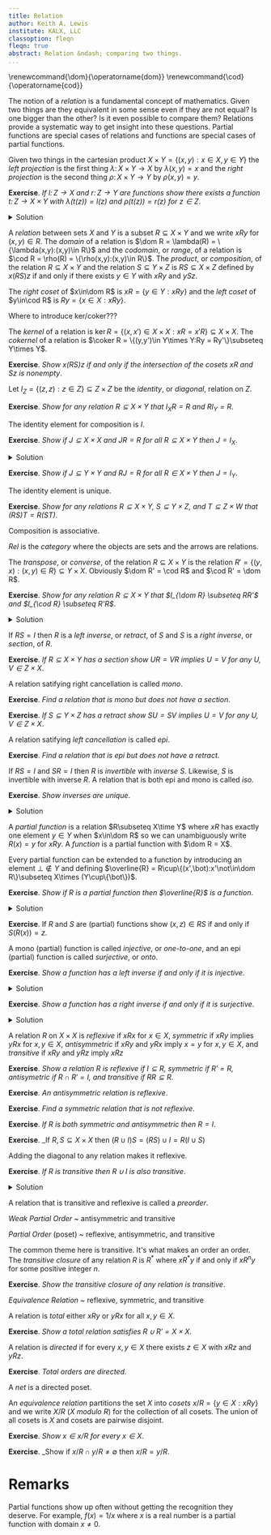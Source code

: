 ```yaml
---
title: Relation
author: Keith A. Lewis
institute: KALX, LLC
classoption: fleqn
fleqn: true
abstract: Relation &ndash; comparing two things.
...
```


\renewcommand{\dom}{\operatorname{dom}}
\renewcommand{\cod}{\operatorname{cod}}

The notion of a _relation_ is a fundamental concept of mathematics. Given
two things are they equivalent in some sense even if they are not
equal?  Is one bigger than the other? Is it even possible to compare
them? Relations provide a systematic way to get insight into these questions.
Partial functions are special cases of relations and functions are
special cases of partial functions.

Given two things in the cartesian product $X\times Y = \{(x,y):x\in X, y\in Y\}$
the _left projection_ is the first thing $\lambda\colon X\times Y\to X$ by $\lambda(x,y) = x$
and the _right projection_ is the second thing $\rho\colon X\times Y\to Y$ by $\rho(x,y) = y$.

__Exercise__. _If $l\colon Z\to X$ and $r\colon Z\to Y$ are functions
show there exists a function $t\colon Z\to X\times Y$ with
$\lambda(t(z)) = l(z)$ and $\rho(t(z)) = r(z)$ for $z\in Z$_.
<details>
<summary>Solution</summary>

> Define $t(z) = (l(z),r(z))\in X\times Y$ for $z\in Z$.
Any set for which such $t$ exists is in one-to-one correspondence with the cartesian product of $X$ and $Y$.

</details>

A _relation_ between sets $X$ and $Y$ is a subset $R\subseteq X\times Y$ and
we write $xRy$ for $(x,y)\in R$.
The _domain_ of a relation is $\dom R = \lambda(R) = \{\lambda(x,y):(x,y)\in R\}$
and the _codomain_, or _range_, of a relation is $\cod R = \rho(R) = \{\rho(x,y):(x,y)\in R\}$.
The _product_, or _composition_, of the relation $R\subseteq X\times Y$
and the relation $S\subseteq Y\times Z$ is $RS\subseteq X\times Z$ defined
by $x(RS)z$ if and only if there exists $y\in Y$ with $xRy$ and $ySz$.

The _right coset_ of $x\in\dom R$ is $xR = \{y\in Y: xRy\}$
and the _left coset_ of $y\in\cod R$ is $Ry = \{x\in X: xRy\}$.

Where to introduce ker/coker???

The _kernel_ of a relation is $\ker R = \{(x,x')\in X\times X:xR = x'R\}\subseteq X\times X$.
The _cokernel_ of a relation is $\coker R = \{(y,y')\in Y\times Y:Ry = Ry'\}\subseteq Y\times Y$.

__Exercise__. _Show $x(RS)z$ if and only if the intersection of the cosets $xR$ and $Sz$ is nonempty_.

Let $I_Z = \{(z,z):z\in Z\}\subseteq Z\times Z$ be the _identity_, or _diagonal_, relation on $Z$.

__Exercise__. _Show for any relation $R\subseteq X\times Y$ that
$I_XR = R$ and $RI_Y = R$_.

The identity element for composition is $I$.

__Exercise__. _Show if $J\subseteq X\times X$ and $JR = R$ for all $R\subseteq X\times Y$
then $J = I_X$_.
<details>
<summary>Solution</summary>

> If $R = I_X$ then $J = JI_X = I_X$.

</details>

__Exercise__. _Show if $J\subseteq Y\times Y$ and $RJ = R$ for all $R\in X\times Y$
then $J = I_Y$_.

The identity element is unique.

__Exercise__. _Show for any relations $R\subseteq X\times Y$, $S\subseteq Y\times Z$,
and $T\subseteq Z\times W$ that $(RS)T = R(ST)$_.

Composition is associative. 

_Rel_ is the _category_ where the objects are sets and the arrows are relations.

The _transpose_, or _converse_, of the relation $R\subseteq X\times Y$
is the relation $R' = \{(y,x):(x,y)\in R\} \subseteq Y\times X$.
Obviously $\dom R' = \cod R$ and $\cod R' = \dom R$.

__Exercise__. _Show for any relation $R\subseteq X\times Y$ that
$I_{\dom R} \subseteq RR'$ and
$I_{\cod R} \subseteq R'R$_.

<details>
<summary>Solution</summary>

> If $x\in\dom R$ then $(x,y)\in R$ for some $y\in Y$ so $(y,x)\in R'$ and $(x,x)\in RR'$.
A similar argument applies to $y\in\cod R$.

</details>

If $RS = I$ then $R$ is a _left inverse_, or _retract_, of $S$
and $S$ is a _right inverse_, or _section_, of $R$.

__Exercise__. _If $R\subseteq X\times Y$ has a section show $UR = VR$ implies $U = V$ for any $U,V\in Z\times X$_.

A relation satifying right cancellation is called _mono_.

__Exercise__. _Find a relation that is mono but does not have a section_.

__Exercise__. _If $S\subseteq Y\times Z$ has a retract show $SU = SV$ implies $U = V$ for any $U,V\in Z\times X$_.

A relation satifying _left cancellation_ is called _epi_.

__Exercise__. _Find a relation that is epi but does not have a retract_.

If $RS = I$ and $SR = I$ then $R$ is _invertible_ with _inverse_ $S$. Likewise, $S$ is
invertible with inverse $R$. A relation that is both epi and mono is called _iso_.

__Exercise__. _Show inverses are unique_.
<details>
<summary>Solution</summary>

> If $S$ and $T$ are inverses of $R$ then $S = S(RT) = (SR)T = T$. 

</details>

A _partial function_ is a relation $R\subseteq X\time Y$ where $xR$ has exactly one
element $y\in Y$ when $x\in\dom R$ so we can unambiguously write $R(x) = y$ for $xRy$.
A _function_ is a partial function with $\dom R = X$.

Every partial function can be extended
to a function by introducing an element $\bot\not\in Y$ and defining
$\overline{R} = R\cup\{(x',\bot):x'\not\in\dom R\}\subseteq X\times
(Y\cup\{\bot\})$.

__Exercise__. _Show if $R$ is a partial function then $\overline{R}$ is a function_.
<details>
<summary>Solution</summary>

> If $x\in\dom R$ then $x\overline{R} = xR$ has one element. If $x\not\in\dom R$
then $x\overline{R} = \{\bot\}$ has one element.

</details>

__Exercise__. If $R$ and $S$ are (partial) functions show $(x,z)\in RS$ if and only if $S(R(x)) = z$.

A mono (partial) function is called _injective_, or _one-to-one_,
and an epi (partial) function is called _surjective_, or _onto_.

__Exercise__. _Show a function has a left inverse if and only if it is injective_.
<details>
<summary>Solution</summary>

> If $R$ has a left inverse $S$ then $SR = I$. If $R(x) = R(x')$ then $x = SR(x) = SR(x') = x'$.
If $R$ is injective then $R'$ is a left inverse.

</details>

__Exercise__. _Show a function has a right inverse if and only if it is surjective_.
<details>
<summary>Solution</summary>

> If $R$ has a left inverse $S$ then $SR = I$. If $R(x) = R(x')$ then $x = SR(x) = SR(x') = x'$.

</details>

A relation $R$ on $X\times X$ is _reflexive_
if $xRx$ for $x\in X$, _symmetric_ if $xRy$ implies $yRx$ for $x,y\in X$,
_antisymmetric_ if $xRy$ and $yRx$ imply $x = y$ for $x,y\in X$,
and _transitive_ if $xRy$ and $yRz$ imply $xRz$

__Exercise__. _Show
a relation $R$ is reflexive if $I\subseteq R$, symmetric if
$R' = R$, antisymetric if $R\cap R' = I$, and transitive if
$RR \subseteq R$_.

__Exercise__. _An antisymmetric relation is reflexive_.

__Exercise__. _Find a symmetric relation that is not reflexive_.

__Exercise__. _If $R$ is both symmetric and antisymmetric then $R = I$_.

__Exercise__. _If $R,S\subseteq X\times X$ then $(R\cup I)S = (RS)\cup I = R(I\cup S)$

Adding the diagonal to any relation makes it reflexive.

__Exercise__. _If $R$ is transitive then $R\cup I$ is also transitive_.
<details>
<summary>Solution</summary>

> We have $(R\cup I)(R\sup I) = (R(R\cup I)\cup I$ = (RR)\cup I\subseteq R\cup I$.

</details>

A relation that is transitive and reflexive is called a _preorder_.
 
_Weak Partial Order_
  ~ antisymmetric and transitive

_Partial Order_ (poset)
  ~ reflexive, antisymmetric, and transitive

The common theme here is transitive. It's what makes an order an order.
The _transitive closure_ of any relation $R$ is $R^*$ where
$xR^*y$ if and only if $xR^ny$ for some positive integer $n$.

__Exercise__. _Show the transitive closure of any relation is transitive_.

_Equivalence Relation_
  ~ reflexive, symmetric, and transitive
 

A relation is _total_ either $xRy$ or $yRx$ for all $x,y\in X$.

__Exercise__. _Show a total relation satisfies $R\cup R' = X\times X$_.

A relation is _directed_ if for every $x,y\in X$ there exists $z\in X$
with $xRz$ and $yRz$.

__Exercise__. _Total orders are directed_.

A _net_ is a directed poset.

An _equivalence relation_ partitions the set $X$ into
_cosets_ $x/R = \{y\in X:xRy\}$ and we write $X/R$ ($X$ _modulo_ $R$)
for the collection of all cosets.
The union of all cosets is $X$ and cosets are pairwise disjoint.

__Exercise__. _Show $x\in x/R$ for every $x\in X$_.

__Exercise__. _Show if $x/R\cap y/R\not=\emptyset$ then $x/R = y/R$.

# Remarks

Partial functions show up often without getting the recognition they
deserve.  For example, $f(x) = 1/x$ where $x$ is a real number is a
partial function with domain $x \not= 0$.
